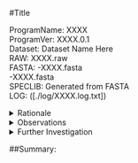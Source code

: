 <!--
Document Owner:Menace Gallagher
GitRepo:MenaceGallagher/lab-book
-->
<!--Title-->
#Title

<!--Dataset Info-->
ProgramName:	XXXX<br />
ProgramVer:		XXXX.0.1<br />
Dataset:		Dataset Name Here<br />
RAW:			XXXX.raw<br />
FASTA:			-XXXX.fasta<br />
				-XXXX.fasta<br />
SPECLIB:		Generated from FASTA<br />
LOG:			([./log/XXXX.log.txt])<br />


<!--Reporting-->
<details><summary>Rationale</summary><p>
 
</p></details>

<details><summary>Observations</summary><p>

</p></details>


<details><summary>Further Investigation</summary><p>

</p></details>

##Summary: <br /> 